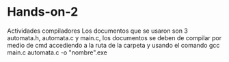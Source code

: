 # Hands-on-2
Actividades compiladores
Los documentos que se usaron son 3 automata.h, automata.c y main.c, los documentos se deben de compilar por medio de cmd accediendo a la ruta de la carpeta y usando el comando gcc main.c automata.c -o "nombre".exe 
